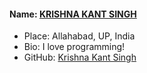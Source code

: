 #### Name: [KRISHNA KANT SINGH](https://github.com/kks05)
- Place: Allahabad, UP, India
- Bio: I love programming! 
- GitHub: [Krishna Kant Singh](https://github.com/kks05)

